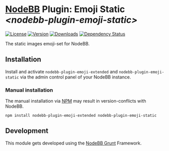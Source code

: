 # [NodeBB](https://nodebb.org/) Plugin: **Emoji Static** *\<nodebb-plugin-emoji-static>*

[![License](https://img.shields.io/npm/l/nodebb-plugin-emoji-static.svg)](LICENSE)
[![Version](https://img.shields.io/npm/v/nodebb-plugin-emoji-static.svg)](https://www.npmjs.com/package/nodebb-plugin-emoji-static)
[![Downloads](https://img.shields.io/npm/dm/nodebb-plugin-emoji-static.svg)](https://www.npmjs.com/package/nodebb-plugin-emoji-static)
[![Dependency Status](https://david-dm.org/NodeBB-Community/nodebb-plugin-emoji-static.svg)](https://david-dm.org/NodeBB-Community/nodebb-plugin-emoji-static)

The static images emoji-set for NodeBB.

## Installation

Install and activate `nodebb-plugin-emoji-extended` and `nodebb-plugin-emoji-static` via the admin control panel of your NodeBB instance.

### Manual installation

The manual installation via [NPM](https://www.npmjs.com/) may result in version-conflicts with NodeBB.

    npm install nodebb-plugin-emoji-extended nodebb-plugin-emoji-static

## Development

This module gets developed using the [NodeBB Grunt](https://github.com/NodeBB-Community/nodebb-grunt) Framework.
